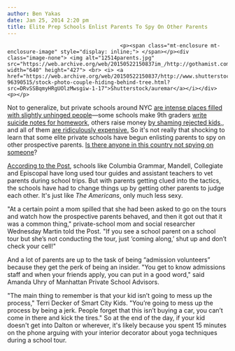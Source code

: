 ```yaml
---
author: Ben Yakas
date: Jan 25, 2014 2:20 pm
title: Elite Prep Schools Enlist Parents To Spy On Other Parents
---
```


	
										<p><span class="mt-enclosure mt-enclosure-image" style="display: inline;"> </span></p><div class="image-none"> <img alt="12514parents.jpg" src="https://web.archive.org/web/20150522150837im_/http://gothamist.com/attachments/byakas/12514parents.jpg" width="640" height="427"> <br> <i> <a href="https://web.archive.org/web/20150522150837/http://www.shutterstock.com/pic-96390515/stock-photo-couple-hiding-behind-tree.html?src=DRvSSBqmyHRgUOlzMwsgiw-1-17">Shutterstock/auremar</a></i></div> <p></p>

<p>Not to generalize, but private schools around NYC <a href="https://web.archive.org/web/20150522150837/http://gothamist.com/2014/01/17/private_schools_nyc.php">are intense places filled with slightly unhinged people</a>&#x2014;some schools make 9th graders <a href="https://web.archive.org/web/20150522150837/http://gothamist.com/2013/06/12/upper_west_side_prep_school_makes_9.php">write suicide notes for homework</a>, others raise money <a href="https://web.archive.org/web/20150522150837/http://gothamist.com/2013/02/07/dalton_releases_list_of_rejected_ki.php">by shaming rejected kids,</a>, and all of them <a href="https://web.archive.org/web/20150522150837/http://gothamist.com/2011/06/20/new_york_private_schools_top_40k_in.php">are ridiculously expensive.</a> So it&apos;s not really that shocking to learn that some elite private schools have begun enlisting parents to spy on other prospective parents. <a href="https://web.archive.org/web/20150522150837/http://gothamist.com/tags/nsa">Is there anyone in this country not spying on someone</a>?</p>

<p><a href="https://web.archive.org/web/20150522150837/http://nypost.com/2014/01/25/prep-schools-use-spies-to-snoop-on-parents-not-the-kids/">According to the Post</a>, schools like Columbia Grammar, Mandell, Collegiate and Episcopal have long used tour guides and assistant teachers to vet parents during school trips. But with parents getting clued into the tactics, the schools have had to change things up by getting other parents to judge each other. It&apos;s just like <em>The Americans</em>, only much less sexy.</p>

<p>&quot;At a certain point a mom spilled that she had been asked to go on the tours and watch how the prospective parents behaved, and then it got out that it was a common thing,&quot; private-school mom and social researcher Wednesday Martin told the Post. &quot;If you see a school parent on a school tour but she&#x2019;s not conducting the tour, just &#x2018;coming along,&#x2019; shut up and don&#x2019;t check your cell!&quot;</p>

<p>And a lot of parents are up to the task of being &#x201C;admission volunteers&#x201D; because they get the perk of being an insider. &quot;You get to know admissions staff and when your friends apply, you can put in a good word,&quot; said Amanda Uhry of Manhattan Private School Advisors.</p>

<p>&quot;The main thing to remember is that your kid isn&#x2019;t going to mess up the process,&quot; Terri Decker of Smart City Kids. &quot;You&#x2019;re going to mess up the process by being a jerk. People forget that this isn&#x2019;t buying a car, you can&#x2019;t come in there and kick the tires.&quot; So at the end of the day, if your kid doesn&apos;t get into Dalton or wherever, it&apos;s likely because you spent 15 minutes on the phone arguing with your interior decorator about yoga techniques during a school tour.</p>					
										
									
				